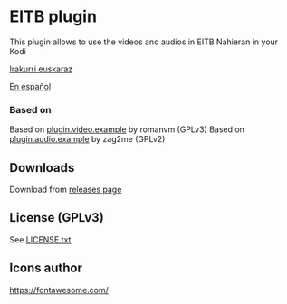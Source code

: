 # EITB plugin

This plugin allows to use the videos and audios in EITB Nahieran in your Kodi

[Irakurri euskaraz](README_eu.md)

[En español](README_es.md)


### Based on

Based on [plugin.video.example](https://github.com/romanvm/plugin.video.example/) by romanvm (GPLv3)
Based on [plugin.audio.example](https://github.com/zag2me/plugin.audio.example) by zag2me (GPLv2)

## Downloads

Download from [releases page](https://github.com/erral/plugin.video.eitb/releases)

## License (GPLv3)

See [LICENSE.txt](LICENSE.txt)


## Icons author
https://fontawesome.com/